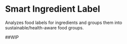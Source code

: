 # Smart Ingredient Label

Analyzes food labels for ingredients and groups them into sustainable/health-aware food groups.

##WIP
